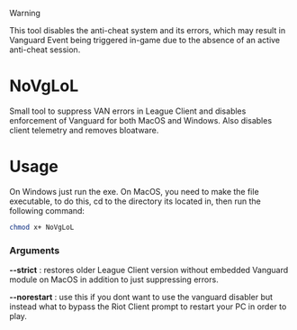 > [!Warning]
> This tool disables the anti-cheat system and its errors, which may result in Vanguard Event being triggered in-game due to the absence of an active anti-cheat session.

# NoVgLoL
Small tool to suppress VAN errors in League Client and disables enforcement of Vanguard for both MacOS and Windows. Also disables client telemetry and removes bloatware.

# Usage
On Windows just run the exe. On MacOS, you need to make the file executable, to do this, cd to the directory its located in, then run the following command:
```bash
chmod x+ NoVgLoL
```
### Arguments
**--strict** : restores older League Client version without embedded Vanguard module on MacOS in addition to just suppressing errors.

**--norestart** : use this if you dont want to use the vanguard disabler but instead what to bypass the Riot Client prompt to restart your PC in order to play.
